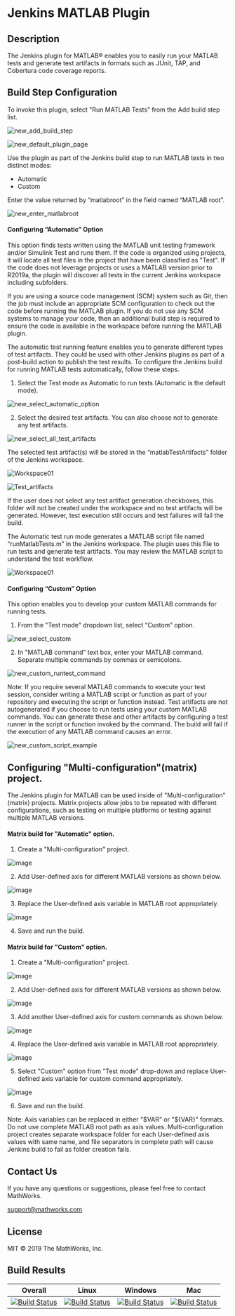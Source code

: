 # Jenkins MATLAB Plugin

## Description
The Jenkins plugin for MATLAB&reg; enables you to easily run your MATLAB tests and generate test artifacts in formats such as JUnit, TAP, and Cobertura code coverage reports. 
## Build Step Configuration
To invoke this plugin, select "Run MATLAB Tests" from the Add build step list.

  ![new_add_build_step](https://user-images.githubusercontent.com/47204011/55624172-be54a100-57c2-11e9-9596-52d3a60ee467.png)
  
  ![new_default_plugin_page](https://user-images.githubusercontent.com/47204011/55624213-dcba9c80-57c2-11e9-85e6-abb6ae03534e.png)

Use the plugin as part of the Jenkins build step to run MATLAB tests in two distinct modes:
* Automatic
* Custom

Enter the value returned by “matlabroot” in the field named “MATLAB root”.

  ![new_enter_matlabroot](https://user-images.githubusercontent.com/47204011/55624374-45097e00-57c3-11e9-96e1-5fa0fc966767.png)
  
#### Configuring “Automatic” Option
This option finds tests written using the MATLAB unit testing framework and/or Simulink Test and runs them. If the code is organized using projects, it will locate all test files in the project that have been classified as "Test". If the code does not leverage projects or uses a MATLAB version prior to R2019a, the plugin will discover all tests in the current Jenkins workspace including subfolders. 

If you are using a source code management (SCM) system such as Git, then the job must include an appropriate SCM configuration to check out the code before running the MATLAB plugin. If you do not use any SCM systems to manage your code, then an additional build step is required to ensure the code is available in the workspace before running the MATLAB plugin.

The automatic test running feature enables you to generate different types of test artifacts. They could be used with other Jenkins plugins as part of a post-build action to publish the test results. To configure the Jenkins build for running MATLAB tests automatically, follow these steps.

1) Select the Test mode as Automatic to run tests (Automatic is the default mode).
  
  ![new_select_automatic_option](https://user-images.githubusercontent.com/47204011/55624469-a0d40700-57c3-11e9-8811-32892ccbe673.png)
  
2) Select the desired test artifacts. You can also choose not to generate any test artifacts.

  ![new_select_all_test_artifacts](https://user-images.githubusercontent.com/47204011/55624765-7f274f80-57c4-11e9-8a15-ebdef19ebd3d.png)

  The selected test artifact(s) will be stored in the “matlabTestArtifacts” folder of the Jenkins workspace.

  ![Workspace01](https://user-images.githubusercontent.com/47204011/55470859-1e621080-5626-11e9-98f2-044144272643.JPG)
  
  ![Test_artifacts](https://user-images.githubusercontent.com/47204011/55470863-21f59780-5626-11e9-9765-4d79a6fd4061.JPG)
  
  If the user does not select any test artifact generation checkboxes, this folder will not be created under the workspace and no test artifacts will be generated. However, test execution still occurs and test failures will fail the build. 

  The Automatic test run mode generates a MATLAB script file named “runMatlabTests.m” in the Jenkins workspace. The plugin uses this file to run tests and generate test artifacts. You may review the MATLAB script to understand the test workflow.

  ![Workspace01](https://user-images.githubusercontent.com/47204011/55470859-1e621080-5626-11e9-98f2-044144272643.JPG)


#### Configuring “Custom” Option
This option enables you to develop your custom MATLAB commands for running tests.

1) From the "Test mode" dropdown list, select “Custom” option.

  ![new_select_custom](https://user-images.githubusercontent.com/47204011/55624858-d0cfda00-57c4-11e9-8366-45edbc9ba83f.png)

2) In "MATLAB command” text box, enter your MATLAB command. Separate multiple commands by commas or semicolons.

  ![new_custom_runtest_command](https://user-images.githubusercontent.com/47204011/55624949-096fb380-57c5-11e9-8711-98baf91816c0.png)

  Note: If you require several MATLAB commands to execute your test session, consider writing a MATLAB script or function as part of your repository and executing the script or function instead. Test artifacts are not autogenerated if you choose to run tests using your custom MATLAB commands. You can generate these and other artifacts by configuring a test runner in the script or function invoked by the command. The build will fail if the execution of any MATLAB command causes an error.

  ![new_custom_script_example](https://user-images.githubusercontent.com/47204011/55625021-32904400-57c5-11e9-86b7-478b930796c0.png)

## Configuring "Multi-configuration"(matrix) project.
The Jenkins plugin for MATLAB can be used inside of "Multi-configuration" (matrix) projects. Matrix projects allow jobs to be repeated with different configurations, such as testing on multiple platforms or testing against multiple MATLAB versions.

#### Matrix build for "Automatic" option.

1) Create a "Multi-configuration" project.

![image](https://user-images.githubusercontent.com/47204011/62458632-0e586a00-b79b-11e9-8611-3671adb8c289.png)

2) Add User-defined axis for different MATLAB versions as shown below.

![image](https://user-images.githubusercontent.com/47204011/62603081-c2c8cc00-b912-11e9-83a4-c5462f58f607.png)

3) Replace the User-defined axis variable in MATLAB root appropriately.

![image](https://user-images.githubusercontent.com/47204011/62459137-3c8a7980-b79c-11e9-9bee-305b4cabfd42.png)

4) Save and run the build.

#### Matrix build for "Custom" option.

1) Create a "Multi-configuration" project.

![image](https://user-images.githubusercontent.com/47204011/62458632-0e586a00-b79b-11e9-8611-3671adb8c289.png)

2) Add User-defined axis for different MATLAB versions as shown below.

![image](https://user-images.githubusercontent.com/47204011/62603081-c2c8cc00-b912-11e9-83a4-c5462f58f607.png)

3) Add another User-defined axis for custom commands as shown below.

![image](https://user-images.githubusercontent.com/47204011/62517774-b6c30880-b845-11e9-86a0-8344a281fb27.png)

4) Replace the User-defined axis variable in MATLAB root appropriately.

![image](https://user-images.githubusercontent.com/47204011/62459137-3c8a7980-b79c-11e9-9bee-305b4cabfd42.png)

5) Select "Custom" option from "Test mode" drop-down and replace User-defined axis variable for custom command appropriately.

![image](https://user-images.githubusercontent.com/47204011/62686681-cd529680-b9e2-11e9-82c1-c211f1740be4.png)

6) Save and run the build.


Note: Axis variables can be replaced in either "$VAR" or "${VAR}" formats. Do not use complete MATLAB root path as axis values. Multi-configuration project creates separate workspace folder for each User-defined axis values with same name, and file separators in complete path will cause Jenkins build to fail as folder creation fails.

## Contact Us
If you have any questions or suggestions, please feel free to contact MathWorks.

support@mathworks.com

## License
MIT © 2019 The MathWorks, Inc.


## Build Results


| Overall  | Linux  | Windows  | Mac  |
|---|---|---|---|
| [![Build Status](https://dev.azure.com/iat-ci/jenkins-matlab-plugin/_apis/build/status/mathworks.jenkins-matlab-plugin?branchName=master)](https://dev.azure.com/iat-ci/jenkins-matlab-plugin/_build/latest?definitionId=6&branchName=master) |[![Build Status](https://dev.azure.com/iat-ci/jenkins-matlab-plugin/_apis/build/status/mathworks.jenkins-matlab-plugin?branchName=master&jobName=Job&configuration=linux)](https://dev.azure.com/iat-ci/jenkins-matlab-plugin/_build/latest?definitionId=6&branchName=master) |[![Build Status](https://dev.azure.com/iat-ci/jenkins-matlab-plugin/_apis/build/status/mathworks.jenkins-matlab-plugin?branchName=master&jobName=Job&configuration=windows)](https://dev.azure.com/iat-ci/jenkins-matlab-plugin/_build/latest?definitionId=6&branchName=master) |[![Build Status](https://dev.azure.com/iat-ci/jenkins-matlab-plugin/_apis/build/status/mathworks.jenkins-matlab-plugin?branchName=master&jobName=Job&configuration=mac)](https://dev.azure.com/iat-ci/jenkins-matlab-plugin/_build/latest?definitionId=6&branchName=master) |
